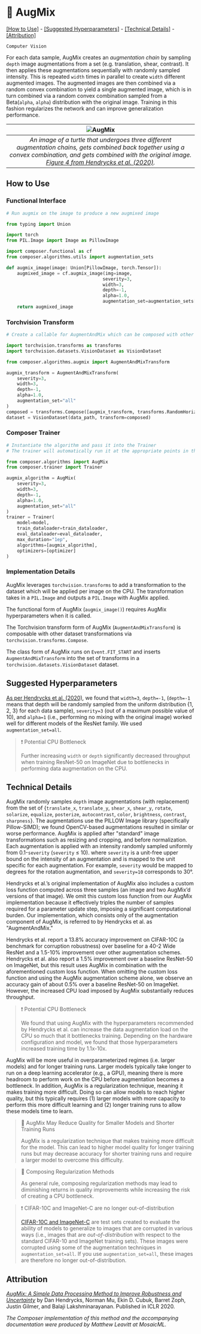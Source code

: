 # 🎨 AugMix

[\[How to Use\]](#how-to-use) - [\[Suggested Hyperparameters\]](#suggested-hyperparameters) - [\[Technical Details\]](#technical-details) - [\[Attribution\]](#attribution)

`Computer Vision`

For each data sample, AugMix creates an _augmentation chain_ by sampling `depth` image augmentations from a set (e.g. translation, shear, contrast).
It then applies these augmentations sequentially with randomly sampled intensity.
This is repeated `width` times in parallel to create `width` different augmented images.
The augmented images are then combined via a random convex combination to yield a single augmented image, which is in turn combined via a random convex combination sampled from a Beta(`alpha`, `alpha`) distribution with the original image.
Training in this fashion regularizes the network and can improve generalization performance.

| ![AugMix](https://storage.googleapis.com/docs.mosaicml.com/images/methods/aug_mix.png) |
|:--:
|*An image of a turtle that undergoes three different augmentation chains, gets combined back together using a convex combination, and gets combined with the original image. [Figure 4 from Hendrycks et al. (2020)](https://arxiv.org/abs/1912.02781).*|

## How to Use

### Functional Interface

```python
# Run augmix on the image to produce a new augmixed image

from typing import Union

import torch
from PIL.Image import Image as PillowImage

import composer.functional as cf
from composer.algorithms.utils import augmentation_sets

def augmix_image(image: Union[PillowImage, torch.Tensor]):
    augmixed_image = cf.augmix_image(img=image,
                                    severity=3,
                                    width=3,
                                    depth=-1,
                                    alpha=1.0,
                                    augmentation_set=augmentation_sets["all"])
    return augmixed_image
```

### Torchvision Transform

```python
# Create a callable for AugmentAndMix which can be composed with other image augmentations

import torchvision.transforms as transforms
import torchvision.datasets.VisionDataset as VisionDataset

from composer.algorithms.augmix import AugmentAndMixTransform 

augmix_transform = AugmentAndMixTransform(
    severity=3,
    width=3,
    depth=-1,
    alpha=1.0,
    augmentation_set="all"
)
composed = transforms.Compose([augmix_transform, transforms.RandomHorizontalFlip()])
dataset = VisionDataset(data_path, transform=composed)
```

### Composer Trainer

```python
# Instantiate the algorithm and pass it into the Trainer
# The trainer will automatically run it at the appropriate points in the training loop

from composer.algorithms import AugMix
from composer.trainer import Trainer

augmix_algorithm = AugMix(
    severity=3,
    width=3,
    depth=-1,
    alpha=1.0,
    augmentation_set="all"
)
trainer = Trainer(
    model=model,
    train_dataloader=train_dataloader,
    eval_dataloader=eval_dataloader,
    max_duration="1ep",
    algorithms=[augmix_algorithm],
    optimizers=[optimizer]
)
```

### Implementation Details

AugMix leverages `torchvision.transforms` to add a transformation to the dataset which will be applied per image on the CPU. The transformation takes in a `PIL.Image` and outputs a `PIL.Image` with AugMix applied.

The functional form of AugMix (`augmix_image()`) requires AugMix hyperparameters when it is called.

The Torchvision transform form of AugMix (`AugmentAndMixTransform`) is composable with other dataset transformations via `torchvision.transforms.Compose`.

The class form of AugMix runs on `Event.FIT_START` and inserts `AugmentAndMixTransform` into the set of transforms in a `torchvision.datasets.VisionDataset` dataset.

## Suggested Hyperparameters

[As per Hendrycks et al. (2020)](https://arxiv.org/abs/1912.02781), we found that `width=3`, `depth=-1`, (`depth=-1` means that depth will be randomly sampled from the uniform distribution {1, 2, 3} for each data sample), `severity=3` (out of a maximum possible value of 10), and `alpha=1` (i.e., performing no mixing with the original image) worked well for different models of the ResNet family. We used `augmentation_set=all`.

> ❗ Potential CPU Bottleneck
> 
> Further increasing `width` or `depth` significantly decreased throughput when training ResNet-50 on ImageNet due to bottlenecks in performing data augmentation on the CPU.

## Technical Details

AugMix randomly samples `depth` image augmentations (with replacement) from the set of {`translate_x`, `translate_y`, `shear_x`, `shear_y`, `rotate`, `solarize`, `equalize`, `posterize`, `autocontrast`, `color`, `brightness`, `contrast`, `sharpness`}.
The augmentations use the PILLOW Image library (specifically Pillow-SIMD); we found OpenCV-based augmentations resulted in similar or worse performance.
AugMix is applied after "standard" image transformations such as resizing and cropping, and before normalization.
Each augmentation is applied with an intensity randomly sampled uniformly from 0.1-`severity` (`severity` ≤ 10). where `severity` is a unit-free upper bound on the intensity of an augmentation and is mapped to the unit specific for each augmentation. For example, `severity` would be mapped to degrees for the rotation augmentation, and `severity=10` corresponds to 30°.

Hendrycks et al.’s original implementation of AugMix also includes a custom loss function computed across three samples (an image and two AugMix’d versions of that image).
We omit this custom loss function from our AugMix implementation because it effectively triples the number of samples required for a parameter update step, imposing a significant computational burden.
Our implementation, which consists only of the augmentation component of AugMix, is referred to by Hendrycks et al. as "AugmentAndMix."

Hendrycks et al. report a 13.8% accuracy improvement on CIFAR-10C (a benchmark for corruption robustness) over baseline for a 40-2 Wide ResNet and a 1.5-10% improvement over other augmentation schemes.
Hendrycks et al. also report a 1.5% improvement over a baseline ResNet-50 on ImageNet, but this result uses AugMix in combination with the aforementioned custom loss function.
When omitting the custom loss function and using the AugMix augmentation scheme alone, we observe an accuracy gain of about 0.5% over a baseline ResNet-50 on ImageNet.
However, the increased CPU load imposed by AugMix substantially reduces throughput.

> ❗ Potential CPU Bottleneck
> 
> We found that using AugMix with the hyperparameters recommended by Hendrycks et al. can increase the data augmentation load on the CPU so much that it bottlenecks training.
> Depending on the hardware configuration and model, we found that those hyperparameters increased training time by 1.1x-10x.

AugMix will be more useful in overparameterized regimes (i.e. larger models) and for longer training runs.
Larger models typically take longer to run on a deep learning accelerator (e.g., a GPU), meaning there is more headroom to perform work on the CPU before augmentation becomes a bottleneck.
In addition, AugMix is a regularization technique, meaning it makes training more difficult.
Doing so can allow models to reach higher quality, but this typically requires (1) larger models with more capacity to perform this more difficult learning and (2) longer training runs to allow these models time to learn.

> 🚧 AugMix May Reduce Quality for Smaller Models and Shorter Training Runs
> 
> AugMix is a regularization technique that makes training more difficult for the model.
> This can lead to higher model quality for longer training runs but may decrease accuracy for shorter training runs and require a larger model to overcome this difficulty.

> 🚧 Composing Regularization Methods
>
> As general rule, composing regularization methods may lead to diminishing returns in quality improvements while increasing the risk of creating a CPU bottleneck.

> ❗ CIFAR-10C and ImageNet-C are no longer out-of-distribution
> 
> [CIFAR-10C and ImageNet-C](https://github.com/hendrycks/robustness) are test sets created to evaluate the ability of models to generalize to images that are corrupted in various ways (i.e., images that are _out-of-distribution_ with respect to the standard CIFAR-10 and ImageNet training sets).
> These images were corrupted using some of the augmentation techniques in `augmentation_set=all`.
> If you use `augmentation_set=all`, these images are therefore no longer out-of-distribution.

## Attribution

[*AugMix: A Simple Data Processing Method to Improve Robustness and Uncertainty*](https://arxiv.org/abs/1912.02781) by Dan Hendrycks, Norman Mu, Ekin D. Cubuk, Barret Zoph, Justin Gilmer, and Balaji Lakshminarayanan. Published in ICLR 2020.

*The Composer implementation of this method and the accompanying documentation were produced by Matthew Leavitt at MosaicML.*
